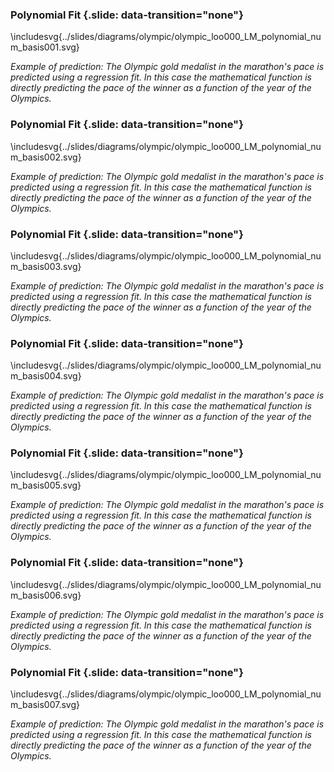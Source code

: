 ### Polynomial Fit {.slide: data-transition="none"}

\includesvg{../slides/diagrams/olympic/olympic_loo000_LM_polynomial_num_basis001.svg}

*Example of prediction: The Olympic gold medalist in the marathon's pace is predicted using a regression fit. In this case the mathematical function is directly predicting the pace of the winner as a function of the year of the Olympics.*

### Polynomial Fit {.slide: data-transition="none"}

\includesvg{../slides/diagrams/olympic/olympic_loo000_LM_polynomial_num_basis002.svg}

*Example of prediction: The Olympic gold medalist in the marathon's pace is predicted using a regression fit. In this case the mathematical function is directly predicting the pace of the winner as a function of the year of the Olympics.*

### Polynomial Fit {.slide: data-transition="none"}

\includesvg{../slides/diagrams/olympic/olympic_loo000_LM_polynomial_num_basis003.svg}

*Example of prediction: The Olympic gold medalist in the marathon's pace is predicted using a regression fit. In this case the mathematical function is directly predicting the pace of the winner as a function of the year of the Olympics.*

### Polynomial Fit {.slide: data-transition="none"}

\includesvg{../slides/diagrams/olympic/olympic_loo000_LM_polynomial_num_basis004.svg}

*Example of prediction: The Olympic gold medalist in the marathon's pace is predicted using a regression fit. In this case the mathematical function is directly predicting the pace of the winner as a function of the year of the Olympics.*

### Polynomial Fit {.slide: data-transition="none"}

\includesvg{../slides/diagrams/olympic/olympic_loo000_LM_polynomial_num_basis005.svg}

*Example of prediction: The Olympic gold medalist in the marathon's pace is predicted using a regression fit. In this case the mathematical function is directly predicting the pace of the winner as a function of the year of the Olympics.*

### Polynomial Fit {.slide: data-transition="none"}

\includesvg{../slides/diagrams/olympic/olympic_loo000_LM_polynomial_num_basis006.svg}

*Example of prediction: The Olympic gold medalist in the marathon's pace is predicted using a regression fit. In this case the mathematical function is directly predicting the pace of the winner as a function of the year of the Olympics.*

### Polynomial Fit {.slide: data-transition="none"}

\includesvg{../slides/diagrams/olympic/olympic_loo000_LM_polynomial_num_basis007.svg}

*Example of prediction: The Olympic gold medalist in the marathon's pace is predicted using a regression fit. In this case the mathematical function is directly predicting the pace of the winner as a function of the year of the Olympics.*

